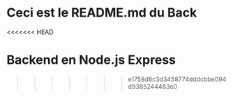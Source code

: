 # Ceci est le README.md du Back #
<<<<<<< HEAD

Backend en Node.js Express
=======
>>>>>>> e1758d8c3d3458774dddcbbe094d9385244483e0
